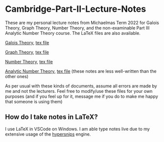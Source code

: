 # Cambridge-Part-II-Lecture-Notes

These are my personal lecture notes from Michaelmas Term 2022 for Galois Theory, Graph Theory, Number Theory, and the non-examinable Part III Analytic Number Theory course. The LaTeX files are also available.

[Galois Theory](https://github.com/Darghy/Cambridge-Part-II-Lecture-Notes/blob/main/II%20Galois%20Theory/Galois_Theory.pdf), [tex file](https://github.com/Darghy/Cambridge-Part-II-Lecture-Notes/blob/main/II%20Galois%20Theory/Galois_Theory.tex)

[Graph Theory](https://github.com/Darghy/Cambridge-Part-II-Lecture-Notes/blob/main/II%Graph%20Theory/Graph_Theory.pdf), [tex file](https://github.com/Darghy/Cambridge-Part-II-Lecture-Notes/blob/main/II%Graph%20Theory/Graph_Theory.tex)

[Number Theory](https://github.com/Darghy/Cambridge-Part-II-Lecture-Notes/blob/main/II%Number%20Theory/Number_Theory.pdf), [tex file](https://github.com/Darghy/Cambridge-Part-II-Lecture-Notes/blob/main/II%Number%20Theory/Number_Theory.tex)

[Analytic Number Theory](https://github.com/Darghy/Cambridge-Part-II-Lecture-Notes/blob/main/III%20Analytic%20Number%20Theory/ANT.pdf), [tex file](https://github.com/Darghy/Cambridge-Part-II-Lecture-Notes/blob/main/III%20Analytic%20Number%20Theory/ANT.tex) (these notes are less well-written than the other ones)

As per usual with these kinds of documents, assume all errors are made by me and not the lecturers. Feel free to modify/use these files for your own purposes (and if you feel up for it, message me if you do to make me happy that someone is using them)

## How do I take notes in LaTeX?

I use LaTeX in VSCode on Windows. I am able type notes live due to my extensive usage of the [hypersnips](https://marketplace.visualstudio.com/items?itemName=draivin.hsnips) engine.
